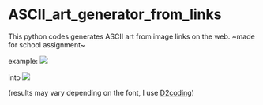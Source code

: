 # ASCII_art_generator_from_links
 
This python codes generates ASCII art from image links on the web.
~made for school assignment~

example:
<img src="https://images.unsplash.com/photo-1575936123452-b67c3203c357?ixlib=rb-4.0.3&ixid=MnwxMjA3fDB8MHxzZWFyY2h8Mnx8aW1hZ2V8ZW58MHx8MHx8&w=1000&q=80"></img>

into
<img src="https://user-images.githubusercontent.com/101965838/233942801-9e14ad1a-ab8d-4391-a3eb-7de4b315dc69.png"></img>

(results may vary depending on the font, I use [D2coding](https://github.com/naver/d2codingfont))
